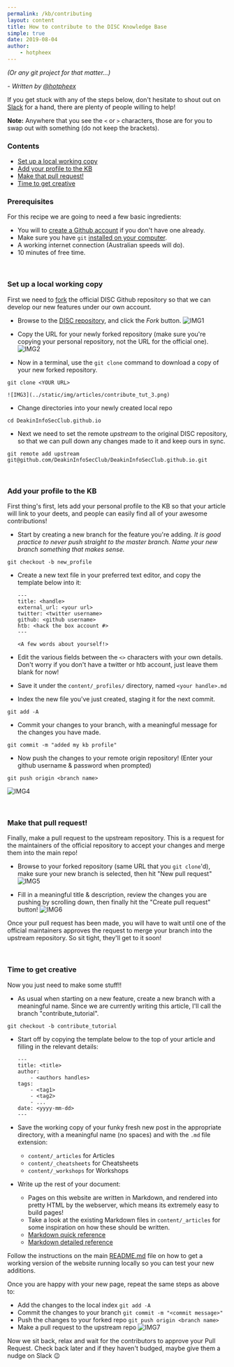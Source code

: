 ```yaml
---
permalink: /kb/contributing
layout: content
title: How to contribute to the DISC Knowledge Base
simple: true
date: 2019-08-04
author:
    - hotpheex
---
```

*(Or any git project for that matter...)*

*- Written by [@hotpheex](/kb/profiles/hotpheex)*

If you get stuck with any of the steps below, don't hesitate to shout out on [Slack](http://discclub.slack.com) for a hand, there are plenty of people willing to help!

**Note:** Anywhere that you see the `<` or `>` characters, those are for you to swap out with something (do not keep the brackets).

### Contents
* [Set up a local working copy](#set-up-a-local-working-copy)
* [Add your profile to the KB](#add-your-profile-to-the-kb)
* [Make that pull request!](#make-that-pull-request)
* [Time to get creative](#time-to-get-creative)

### Prerequisites
For this recipe we are going to need a few basic ingredients:
* You will to [create a Github account](https://github.com/join) if you don't have one already.
* Make sure you have `git` [installed on your computer](https://gist.github.com/derhuerst/1b15ff4652a867391f03).
* A working internet connection (Australian speeds will do).
* 10 minutes of free time.

<br class="spacer"/>

### Set up a local working copy
First we need to [fork](https://help.github.com/en/articles/fork-a-repo) the official DISC Github repository so that we can develop our new features under our own account.

* Browse to the [DISC repository](https://github.com/DeakinInfoSecClub/DeakinInfoSecClub.github.io), and click the *Fork* button.
    ![IMG1](../static/img/articles/contribute_tut_1.png)

* Copy the URL for your newly forked repository (make sure you're copying your personal repository, not the URL for the official one).
    ![IMG2](../static/img/articles/contribute_tut_2.png)

* Now in a terminal, use the `git clone` command to download a copy of your new forked repository.
```
git clone <YOUR URL>
```
    ![IMG3](../static/img/articles/contribute_tut_3.png)

* Change directories into your newly created local repo
```
cd DeakinInfoSecClub.github.io
```

* Next we need to set the remote *upstream* to the original DISC repository, so that we can pull down any changes made to it and keep ours in sync.
```
git remote add upstream git@github.com/DeakinInfoSecClub/DeakinInfoSecClub.github.io.git
```

<br class="spacer"/>

### Add your profile to the KB
First thing's first, lets add your personal profile to the KB so that your article will link to your deets, and people can easily find all of your awesome contributions!
* Start by creating a new branch for the feature you're adding.
*It is good practice to never push straight to the master branch. Name your new branch something that makes sense.*
```
git checkout -b new_profile
```

* Create a new text file in your preferred text editor, and copy the template below into it:

      ---
      title: <handle>
      external_url: <your url>
      twitter: <twitter username>
      github: <github username>
      htb: <hack the box account #>
      ---

      <A few words about yourself!>

* Edit the various fields between the `<>` characters with your own details. Don't worry if you don't have a twitter or htb account, just leave them blank for now!

* Save it under the `content/_profiles/` directory, named `<your handle>.md`

* Index the new file you've just created, staging it for the next commit.
```
git add -A
```

* Commit your changes to your branch, with a meaningful message for the changes you have made.
```
git commit -m "added my kb profile"
```

* Now push the changes to your remote origin repository! (Enter your github username & password when prompted)
```
git push origin <branch name>
```
  ![IMG4](../static/img/articles/contribute_tut_4.png)

<br class="spacer"/>

### Make that pull request!

Finally, make a pull request to the upstream repository. This is a request for the maintainers of the official repository to accept your changes and merge them into the main repo!
* Browse to your forked repository (same URL that you `git clone`'d), make sure your new branch is selected, then hit "New pull request"
  ![IMG5](../static/img/articles/contribute_tut_5.png)

* Fill in a meaningful title & description, review the changes you are pushing by scrolling down, then finally hit the "Create pull request" button!
  ![IMG6](../static/img/articles/contribute_tut_6.png)

Once your pull request has been made, you will have to wait until one of the official maintainers approves the request to merge your branch into the upstream repository. So sit tight, they'll get to it soon!

<br class="spacer"/>

### Time to get creative
Now you just need to make some stuff!!

* As usual when starting on a new feature, create a new branch with a meaningful name. Since we are currently writing this article, I'll call the branch "contribute_tutorial".
```
git checkout -b contribute_tutorial
```

* Start off by copying the template below to the top of your article and filling in the relevant details:

      ---
      title: <title>
      author:
          - <authors handles>
      tags:
          - <tag1>
          - <tag2>
          - ...
      date: <yyyy-mm-dd>
      ---

* Save the working copy of your funky fresh new post in the appropriate directory, with a meaningful name (no spaces) and with the `.md` file extension:
    * `content/_articles` for Articles
    * `content/_cheatsheets` for Cheatsheets
    * `content/_workshops` for Workshops

* Write up the rest of your document:
    * Pages on this website are written in Markdown, and rendered into pretty HTML by the webserver, which means its extremely easy to build pages!
    * Take a look at the existing Markdown files in `content/_articles` for some inspiration on how these should be written.
    * [Markdown quick reference](https://en.support.wordpress.com/markdown-quick-reference/)
    * [Markdown detailed reference](https://github.com/adam-p/markdown-here/wiki/Markdown-Cheatsheet)

Follow the instructions on the main [README.md](https://github.com/DeakinInfoSecClub/DeakinInfoSecClub.github.io/blob/master/README.md) file on how to get a working version of the website running locally so you can test your new additions.

Once you are happy with your new page, repeat the same steps as above to:
* Add the changes to the local index `git add -A`
* Commit the changes to your branch `git commit -m "<commit message>"`
* Push the changes to your forked repo `git push origin <branch name>`
* Make a pull request to the upstream repo
    ![IMG7](../static/img/articles/contribute_tut_7.png)

Now we sit back, relax and wait for the contributors to approve your Pull Request.
Check back later and if they haven't budged, maybe give them a nudge on Slack :wink:
